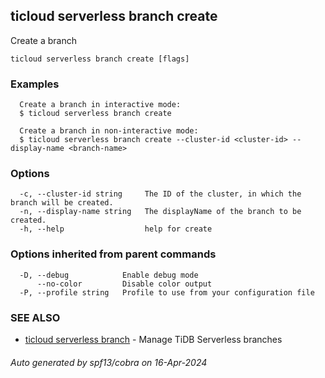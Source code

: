 ## ticloud serverless branch create

Create a branch

```
ticloud serverless branch create [flags]
```

### Examples

```
  Create a branch in interactive mode:
  $ ticloud serverless branch create

  Create a branch in non-interactive mode:
  $ ticloud serverless branch create --cluster-id <cluster-id> --display-name <branch-name>
```

### Options

```
  -c, --cluster-id string     The ID of the cluster, in which the branch will be created.
  -n, --display-name string   The displayName of the branch to be created.
  -h, --help                  help for create
```

### Options inherited from parent commands

```
  -D, --debug            Enable debug mode
      --no-color         Disable color output
  -P, --profile string   Profile to use from your configuration file
```

### SEE ALSO

* [ticloud serverless branch](ticloud_serverless_branch.md)	 - Manage TiDB Serverless branches

###### Auto generated by spf13/cobra on 16-Apr-2024
